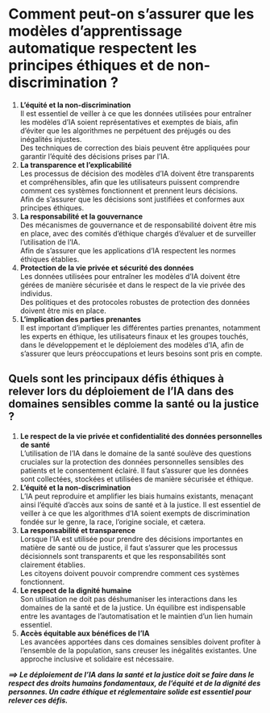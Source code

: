 # **Comment peut-on s’assurer que les modèles d’apprentissage automatique respectent les principes éthiques et de non-discrimination ?**
1. **L’équité et la non-discrimination**  
   Il est essentiel de veiller à ce que les données utilisées pour entraîner les modèles d’IA soient représentatives et exemptes de biais, afin d’éviter que les algorithmes ne perpétuent des préjugés ou des inégalités injustes.  
   Des techniques de correction des biais peuvent être appliquées pour garantir l’équité des décisions prises par l’IA.
2. **La transparence et l’explicabilité**  
   Les processus de décision des modèles d’IA doivent être transparents et compréhensibles, afin que les utilisateurs puissent comprendre comment ces systèmes fonctionnent et prennent leurs décisions.  
   Afin de s’assurer que les décisions sont justifiées et conformes aux principes éthiques.
3. **La responsabilité et la gouvernance**  
   Des mécanismes de gouvernance et de responsabilité doivent être mis en place, avec des comités d’éthique chargés d’évaluer et de surveiller l’utilisation de l’IA.  
   Afin de s’assurer que les applications d’IA respectent les normes éthiques établies.
4. **Protection de la vie privée et sécurité des données**  
   Les données utilisées pour entraîner les modèles d’IA doivent être gérées de manière sécurisée et dans le respect de la vie privée des individus.  
   Des politiques et des protocoles robustes de protection des données doivent être mis en place.
5. **L’implication des parties prenantes**  
   Il est important d’impliquer les différentes parties prenantes, notamment les experts en éthique, les utilisateurs finaux et les groupes touchés, dans le développement et le déploiement des modèles d’IA, afin de s’assurer que leurs préoccupations et leurs besoins sont pris en compte.

<!-- **⟹ En adoptant ces mesures, on peut s’assurer que les modèles d’apprentissage automatique respectent les principes éthiques et de non-discrimination, tout en favorisant une IA responsable et bénéfique pour la société.** -->
## **Quels sont les principaux défis éthiques à relever lors du déploiement de l’IA dans des domaines sensibles comme la santé ou la justice ?**
1. **Le respect de la vie privée et confidentialité des données personnelles de santé**  
   L’utilisation de l’IA dans le domaine de la santé soulève des questions cruciales sur la protection des données personnelles sensibles des patients et le consentement éclairé. Il faut s’assurer que les données sont collectées, stockées et utilisées de manière sécurisée et éthique.
2. **L’équité et la  non-discrimination**  
   L’IA peut reproduire et amplifier les biais humains existants, menaçant ainsi l’équité d’accès aux soins de santé et à la justice. Il est essentiel de veiller à ce que les algorithmes d’IA soient exempts de discrimination fondée sur le genre, la race, l’origine sociale, et cætera.
3. **La responsabilité et transparence**  
   Lorsque l’IA est utilisée pour prendre des décisions importantes en matière de santé ou de justice, il faut s’assurer que les processus décisionnels sont transparents et que les responsabilités sont clairement établies.  
   Les citoyens doivent pouvoir comprendre comment ces systèmes fonctionnent.
4. **Le respect de la dignité humaine**  
   Son utilisation ne doit pas déshumaniser les interactions dans les domaines de la santé et de la justice.
   Un équilibre est indispensable entre les avantages de l’automatisation et le maintien d’un lien humain essentiel.
5. **Accès équitable aux bénéfices de l’IA**  
   Les avancées apportées dans ces domaines sensibles doivent profiter à l’ensemble de la population, sans creuser les inégalités existantes. Une approche inclusive et solidaire est nécessaire.

_**⟹ Le déploiement de l’IA dans la santé et la justice doit se faire dans le respect des droits humains fondamentaux, de l’équité et de la dignité des personnes. Un cadre éthique et réglementaire solide est essentiel pour relever ces défis.**_